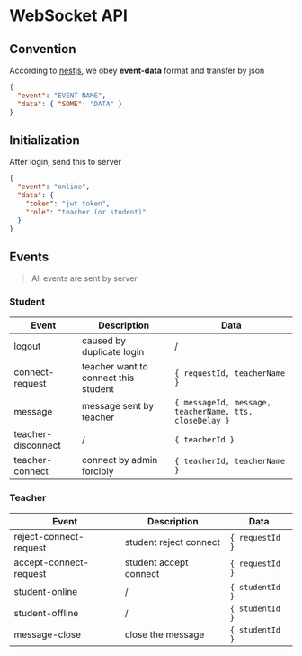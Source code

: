 # WebSocket API

## Convention

According to [nestjs](https://docs.nestjs.com/websockets/gateways), we obey **event-data** format and transfer by json

```json
{
  "event": "EVENT NAME",
  "data": { "SOME": "DATA" }
}
```

## Initialization

After login, send this to server

```json
{
  "event": "online",
  "data": {
    "token": "jwt token",
    "role": "teacher (or student)"
  }
}
```

## Events

> All events are sent by server

### Student

| Event              | Description                          | Data                                                   |
| ------------------ | ------------------------------------ | ------------------------------------------------------ |
| logout             | caused by duplicate login            | /                                                      |
| connect-request    | teacher want to connect this student | `{ requestId, teacherName }`                           |
| message            | message sent by teacher              | `{ messageId, message, teacherName, tts, closeDelay }` |
| teacher-disconnect | /                                    | `{ teacherId }`                                        |
| teacher-connect    | connect by admin forcibly            | `{ teacherId, teacherName }`                           |

### Teacher

| Event                  | Description            | Data            |
| ---------------------- | ---------------------- | --------------- |
| reject-connect-request | student reject connect | `{ requestId }` |
| accept-connect-request | student accept connect | `{ requestId }` |
| student-online         | /                      | `{ studentId }` |
| student-offline        | /                      | `{ studentId }` |
| message-close          | close the message      | `{ studentId }` |
